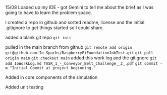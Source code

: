 15/08
Loaded up my IDE - got Gemini to tell me about 
the brief as I was going to have to learn the problem space.

I created a repo in github and sorted readme, license 
and the initial .gitignore to get things started so I could
share.

added a blank git repo
`git init`

pulled in the main branch from github
`git remote add origin git@github.com:Io-Sparks/RaspberryPiFoundationJobTest.git`
`git pull origin main`
`git checkout main`
added this work log and the gitignore
`git add IoWorkLog.md TASK_1_-_Conveyor_Belt_Challenge__2_.pdf`
`git commit -m "Initial Commit at project beginning."`

Added in core components of the simulation

Added unit testing 


